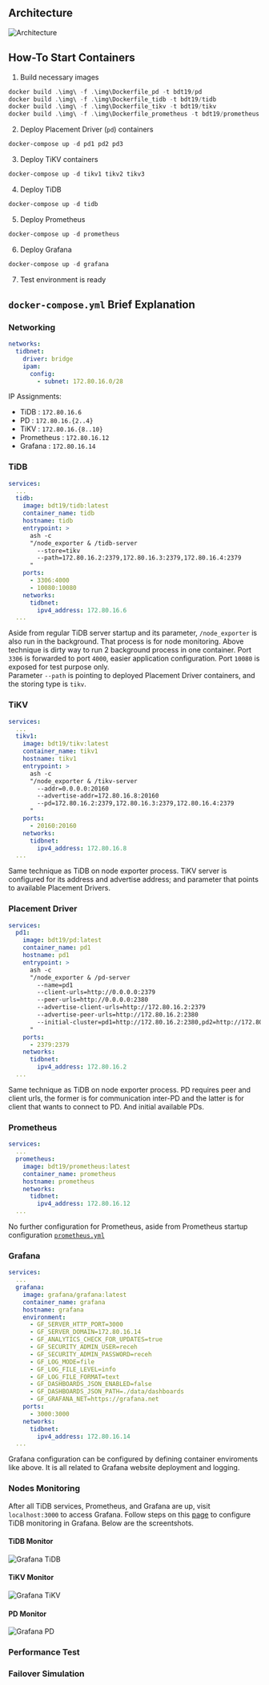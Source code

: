 ## Architecture
![Architecture](assets/architecture.png)

## How-To Start Containers
1. Build necessary images
```powershell
docker build .\img\ -f .\img\Dockerfile_pd -t bdt19/pd
docker build .\img\ -f .\img\Dockerfile_tidb -t bdt19/tidb
docker build .\img\ -f .\img\Dockerfile_tikv -t bdt19/tikv
docker build .\img\ -f .\img\Dockerfile_prometheus -t bdt19/prometheus
```
2. Deploy Placement Driver (`pd`) containers
```powershell
docker-compose up -d pd1 pd2 pd3
```
3. Deploy TiKV containers
```powershell
docker-compose up -d tikv1 tikv2 tikv3
```
4. Deploy TiDB
```powershell
docker-compose up -d tidb
```
5. Deploy Prometheus
```powershell
docker-compose up -d prometheus
```
6. Deploy Grafana
```powershell
docker-compose up -d grafana
```
7. Test environment is ready
## `docker-compose.yml` Brief Explanation
### Networking
```yaml
networks:
  tidbnet:
    driver: bridge
    ipam:
      config:
        - subnet: 172.80.16.0/28
```
IP Assignments:
- TiDB : `172.80.16.6`
- PD : `172.80.16.{2..4}`
- TiKV : `172.80.16.{8..10}`
- Prometheus : `172.80.16.12`
- Grafana : `172.80.16.14`
### TiDB
```yaml
services:
  ...
  tidb:
    image: bdt19/tidb:latest
    container_name: tidb
    hostname: tidb
    entrypoint: >
      ash -c 
      "/node_exporter & /tidb-server
        --store=tikv
        --path=172.80.16.2:2379,172.80.16.3:2379,172.80.16.4:2379
      "
    ports:
      - 3306:4000
      - 10080:10080
    networks:
      tidbnet:
        ipv4_address: 172.80.16.6
  ...
```
Aside from regular TiDB server startup and its parameter, `/node_exporter` is also run in the background. That process is for node monitoring. Above technique is dirty way to run 2 background process in one container. Port `3306` is forwarded to port `4000`, easier application configuration. Port `10080` is exposed for test purpose only.  
Parameter `--path` is pointing to deployed Placement Driver containers, and the storing type is `tikv`.
### TiKV
```yaml
services:
  ...
  tikv1:
    image: bdt19/tikv:latest
    container_name: tikv1
    hostname: tikv1
    entrypoint: >
      ash -c
      "/node_exporter & /tikv-server
        --addr=0.0.0.0:20160
        --advertise-addr=172.80.16.8:20160
        --pd=172.80.16.2:2379,172.80.16.3:2379,172.80.16.4:2379
      "
    ports:
      - 20160:20160
    networks:
      tidbnet:
        ipv4_address: 172.80.16.8
  ...
```
Same technique as TiDB on node exporter process. TiKV server is configured for its address and advertise address; and parameter that points to available Placement Drivers.
### Placement Driver
```yaml
services:
  pd1:
    image: bdt19/pd:latest
    container_name: pd1
    hostname: pd1
    entrypoint: >
      ash -c 
      "/node_exporter & /pd-server
        --name=pd1
        --client-urls=http://0.0.0.0:2379
        --peer-urls=http://0.0.0.0:2380
        --advertise-client-urls=http://172.80.16.2:2379
        --advertise-peer-urls=http://172.80.16.2:2380 
        --initial-cluster=pd1=http://172.80.16.2:2380,pd2=http://172.80.16.3:2380,pd3=http://172.80.16.4:2380
      "
    ports:
      - 2379:2379
    networks:
      tidbnet:
        ipv4_address: 172.80.16.2
  ...
```
Same technique as TiDB on node exporter process. PD requires peer and client urls, the former is for communication inter-PD and the latter is for client that wants to connect to PD. And initial available PDs.
### Prometheus
```yaml
services:
  ...
  prometheus:
    image: bdt19/prometheus:latest
    container_name: prometheus
    hostname: prometheus
    networks:
      tidbnet:
        ipv4_address: 172.80.16.12
  ...
```
No further configuration for Prometheus, aside from Prometheus startup configuration [`prometheus.yml`](img/prometheus.yml)
### Grafana
```yaml
services:
  ...
  grafana:
    image: grafana/grafana:latest
    container_name: grafana
    hostname: grafana
    environment:
      - GF_SERVER_HTTP_PORT=3000
      - GF_SERVER_DOMAIN=172.80.16.14
      - GF_ANALYTICS_CHECK_FOR_UPDATES=true
      - GF_SECURITY_ADMIN_USER=receh
      - GF_SECURITY_ADMIN_PASSWORD=receh
      - GF_LOG_MODE=file
      - GF_LOG_FILE_LEVEL=info
      - GF_LOG_FILE_FORMAT=text
      - GF_DASHBOARDS_JSON_ENABLED=false
      - GF_DASHBOARDS_JSON_PATH=./data/dashboards
      - GF_GRAFANA_NET=https://grafana.net
    ports:
      - 3000:3000
    networks:
      tidbnet:
        ipv4_address: 172.80.16.14
  ...
```
Grafana configuration can be configured by defining container enviroments like above. It is all related to Grafana website deployment and logging.
### Nodes Monitoring
After all TiDB services, Prometheus, and Grafana are up, visit `localhost:3000` to access Grafana. Follow steps on this [page](https://pingcap.com/docs/stable/how-to/monitor/monitor-a-cluster/#deploy-prometheus-and-grafana) to configure TiDB monitoring in Grafana. Below are the screentshots.
#### TiDB Monitor
![Grafana TiDB](assets/grafana_tidb.png)
#### TiKV Monitor
![Grafana TiKV](assets/grafana_tikv.png)
#### PD Monitor
![Grafana PD](assets/grafana_pd.png)
### Performance Test
### Failover Simulation
